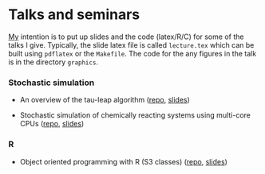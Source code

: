 Talks and seminars
==================

[My](https://www.mas.ncl.ac.uk/~ncsg3/) intention is to put up slides and the code (latex/R/C) for some of the talks I give. Typically, the slide latex file is called `lecture.tex` which can be built using `pdflatex` or the `Makefile`. The code for the any figures in the talk is in the directory `graphics`.

### Stochastic simulation

 * An overview of the tau-leap algorithm ([repo](https://github.com/csgillespie/talks/tree/master/tau-leap), 
 [slides](https://github.com/csgillespie/talks/blob/master/tau-leap/lecture.pdf?raw=true))
 
 * Stochastic simulation of chemically reacting systems using multi-core CPUs ([repo](https://github.com/csgillespie/talks/tree/master/multi-core), 
 [slides](http://www.mas.ncl.ac.uk/~ncsg3/html5talks/multicore))


### R

  * Object oriented programming with R (S3 classes) ([repo](https://github.com/csgillespie/talks/tree/master/s3-classes), 
 [slides](https://github.com/csgillespie/talks/blob/master/s3-classes/talk.pdf?raw=true))
